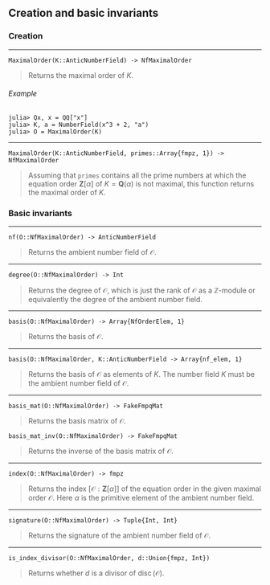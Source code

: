 <!-- Generated by Docile.jl -->

## Creation and basic invariants

### Creation

<a name="MaximalOrder(K::Nemo.AnticNumberField) at /home/thofmann/.julia/v0.4/Hecke/src/NfMaximalOrder/NfMaximalOrder.jl:225"></a>

---

```
MaximalOrder(K::AnticNumberField) -> NfMaximalOrder
```

> Returns the maximal order of $K$.


###### Example

```
julia> Qx, x = QQ["x"]
julia> K, a = NumberField(x^3 + 2, "a")
julia> O = MaximalOrder(K)
```

<a name="MaximalOrder(K::Nemo.AnticNumberField, primes::Array{Nemo.fmpz,1}) at /home/thofmann/.julia/v0.4/Hecke/src/NfMaximalOrder/NfMaximalOrder.jl:241"></a>

---

```
MaximalOrder(K::AnticNumberField, primes::Array{fmpz, 1}) -> NfMaximalOrder
```

> Assuming that `primes` contains all the prime numbers at which the equation order $\mathbf{Z}[\alpha]$ of $K = \mathbf{Q}(\alpha)$ is not maximal, this function returns the maximal order of $K$.


### Basic invariants

<a name="nf(O::Hecke.NfMaximalOrder) at /home/thofmann/.julia/v0.4/Hecke/src/NfMaximalOrder/NfMaximalOrder.jl:79"></a>

---

```
nf(O::NfMaximalOrder) -> AnticNumberField
```

> Returns the ambient number field of $\mathcal O$.


<a name="degree(O::Hecke.NfMaximalOrder) at /home/thofmann/.julia/v0.4/Hecke/src/NfMaximalOrder/NfMaximalOrder.jl:89"></a>

---

```
degree(O::NfMaximalOrder) -> Int
```

> Returns the degree of $\mathcal O$, which is just the rank of $\mathcal O$ as a $\mathbb{Z}$-module or equivalently the degree of the ambient number field.


<a name="basis(O::Hecke.NfMaximalOrder) at /home/thofmann/.julia/v0.4/Hecke/src/NfMaximalOrder/NfMaximalOrder.jl:122"></a>

---

```
basis(O::NfMaximalOrder) -> Array{NfOrderElem, 1}
```

> Returns the basis of $\mathcal O$.


<a name="basis(O::Hecke.NfMaximalOrder, K::Nemo.AnticNumberField) at /home/thofmann/.julia/v0.4/Hecke/src/NfMaximalOrder/NfMaximalOrder.jl:133"></a>

---

```
basis(O::NfMaximalOrder, K::AnticNumberField -> Array{nf_elem, 1}
```

> Returns the basis of $\mathcal O$ as elements of $K$. The number field $K$ must be the ambient number field of $\mathcal O$.


<a name="basis_mat(O::Hecke.NfMaximalOrder) at /home/thofmann/.julia/v0.4/Hecke/src/NfMaximalOrder/NfMaximalOrder.jl:98"></a>

---

```
basis_mat(O::NfMaximalOrder) -> FakeFmpqMat
```

> Returns the basis matrix of $\mathcal O$.


<a name="basis_mat_inv(O::Hecke.NfMaximalOrder) at /home/thofmann/.julia/v0.4/Hecke/src/NfMaximalOrder/NfMaximalOrder.jl:107"></a>

```
basis_mat_inv(O::NfMaximalOrder) -> FakeFmpqMat
```

> Returns the inverse of the basis matrix of $\mathcal O$.


<a name="index(O::Hecke.NfMaximalOrder) at /home/thofmann/.julia/v0.4/Hecke/src/NfMaximalOrder/NfMaximalOrder.jl:150"></a>

---

```
index(O::NfMaximalOrder) -> fmpz
```

> Returns the index $[ \mathcal{O} : \mathbf{Z}[\alpha]]$ of the equation order in the given maximal order $\mathcal O$. Here $\alpha$ is the primitive element of the ambient number field.


<a name="signature(O::Hecke.NfMaximalOrder) at /home/thofmann/.julia/v0.4/Hecke/src/NfMaximalOrder/NfMaximalOrder.jl:198"></a>

---

```
signature(O::NfMaximalOrder) -> Tuple{Int, Int}
```

> Returns the signature of the ambient number field of $\mathcal O$.


<a name="is_index_divisor(O::Hecke.NfMaximalOrder, d::Union{Int64,Nemo.fmpz}) at /home/thofmann/.julia/v0.4/Hecke/src/NfMaximalOrder/NfMaximalOrder.jl:187"></a>

---

```
is_index_divisor(O::NfMaximalOrder, d::Union{fmpz, Int})
```

> Returns whether $d$ is a divisor of $\operatorname{disc}(\mathcal O)$.

